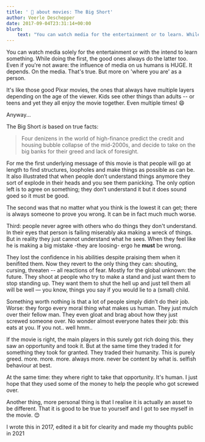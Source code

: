 ```yaml
---
title: ' 🤔 about movies: The Big Short'
author: Veerle Deschepper
date: 2017-09-04T23:31:14+00:00
blurb:
    text: "You can watch media for the entertainment or to learn. While doing the first, the good ones always do the latter too. Even if you're not aware: the influence of media on us humans is HUGE"
---
```

You can watch media solely for the entertainment or with the intend to learn something. While doing the first, the good ones always do the latter too. Even if you're not aware: the influence of media on us humans is HUGE. It depends. On the media. That's true. But more on 'where you are' as a person. 

It's like those good Pixar movies, the ones that always have multiple layers depending on the age of the viewer. Kids see other things than adults -- or teens and yet they all enjoy the movie together. Even multiple times! 😄

Anyway...

The Big Short _is_ based on true facts:
> Four denizens in the world of high-finance predict the credit and housing bubble collapse of the mid-2000s, and decide to take on the big banks for their greed and lack of foresight.

For me the first underlying message of this movie is that people will go at length to find structures, loopholes and make things as possible as can be. It also illustrated that when people don’t understand things anymore they sort of explode in their heads and you see them panicking. The only option left is to agree on something; they don’t understand it but it does sound goed so it must be good.

The second was that no matter what you think is the lowest it can get; there is always someone to prove you wrong. It can be in fact much much worse.

Third: people never agree with others who do things they don't understand. In their eyes that person is failing miserably aka making a wreck of things. But in reality they just cannot understand what he sees. When they feel like he is making a big mistake -they are loosing- ergo he **must** be wrong. 

They lost the confidence in his abilities despite praising them when it benifited them. Now they revert to the only thing they can: shouting, cursing, threaten -- all reactions of fear. Mostly for the global unknown: the future. 
They shoot at people who try to make a stand and just want them to stop standing up. They want them to shut the hell up and just tell them all will be well — you know, things you say if you would lie to a (small) child.

Something worth nothing is that a lot of people simply didn’t do their job. Worse: they forgo every moral thing what makes us human. They just mulch over their fellow man. They even gloat and brag about how they just screwed someone over. No wonder almost everyone hates their job: this eats at you. If you not.. well hmm..

If the movie is right, the main players in this surely got rich doing this. they saw an opportunity and took it. But at the same time they traded it for something they took for granted. They traded their humanity. This is purely greed. more. more. more. always more. never be content by what is. selfish behaviour at best. 

At the same time: they where right to take that opportunity. It's human. I just hope that they used some of the money to help the people who got screwed over.

Another thing, more personal thing is that I realise it is actually an asset to be different. That it is good to be true to yourself and I got to see myself in the movie. 😊

<span class='text-sm text-gray-500'>I wrote this in 2017, edited it a bit for clearity and made my thoughts public in 2021</span>
